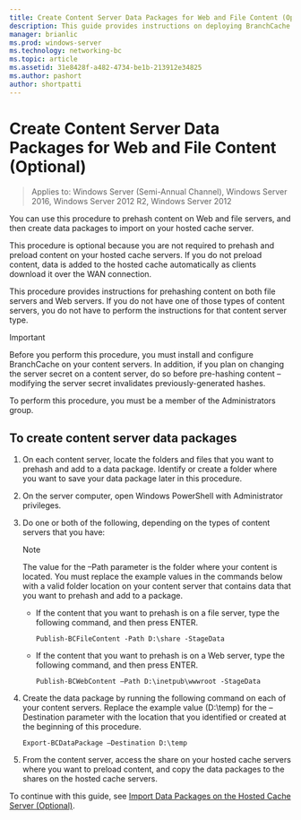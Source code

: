```yaml
---
title: Create Content Server Data Packages for Web and File Content (Optional)
description: This guide provides instructions on deploying BranchCache in hosted cache mode on computers running Windows Server 2016 and Windows 10
manager: brianlic
ms.prod: windows-server
ms.technology: networking-bc
ms.topic: article
ms.assetid: 31e8428f-a482-4734-be1b-213912e34825
ms.author: pashort
author: shortpatti
---
```


# Create Content Server Data Packages for Web and File Content (Optional)

>Applies to: Windows Server (Semi-Annual Channel), Windows Server 2016, Windows Server 2012 R2, Windows Server 2012

You can use this procedure to prehash content on Web and file servers, and then create data packages to import on your hosted cache server. 

This procedure is optional because you are not required to prehash and preload content on your hosted cache servers. If you do not preload content, data is added to the hosted cache automatically as clients download it over the WAN connection.

This procedure provides instructions for prehashing content on both file servers and Web servers. If you do not have one of those types of content servers, you do not have to perform the instructions for that content server type.

>[!IMPORTANT]
>Before you perform this procedure, you must install and configure BranchCache on your content servers. In addition, if you plan on changing the server secret on a content server, do so before pre\-hashing content – modifying the server secret invalidates previously\-generated hashes.

To perform this procedure, you must be a member of the Administrators group.

## To create content server data packages

1. On each content server, locate the folders and files that you want to prehash and add to a data package. Identify or create a folder where you want to save your data package later in this procedure.

2. On the server computer, open Windows PowerShell with Administrator privileges.

3. Do one or both of the following, depending on the types of content servers that you have:

    > [!NOTE]
    > The value for the –Path parameter is the folder where your content is located. You must replace the example values in the commands below with a valid folder location on your content server that contains data that you want to prehash and add to a package.
  
    - If the content that you want to prehash is on a file server, type the following command, and then press ENTER.

        ```  
        Publish-BCFileContent -Path D:\share -StageData
        ```  

    -   If the content that you want to prehash is on a Web server, type the following command, and then press ENTER.

        ```  
        Publish-BCWebContent –Path D:\inetpub\wwwroot -StageData
        ```  

4. Create the data package by running the following command on each of your content servers. Replace the example value \(D:\\temp\) for the –Destination parameter with the location that you identified or created at the beginning of this procedure.

    ```  
    Export-BCDataPackage –Destination D:\temp
    ```  

5. From the content server, access the share on your hosted cache servers where you want to preload content, and copy the data packages to the shares on the hosted cache servers.

To continue with this guide, see [Import Data Packages on the Hosted Cache Server &#40;Optional&#41;](9-Bc-Import-Data.md).

